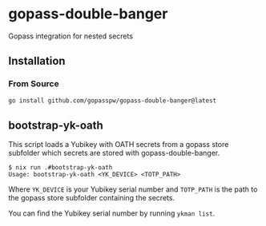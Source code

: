 # gopass-double-banger

Gopass integration for nested secrets

## Installation

### From Source

```bash
go install github.com/gopasspw/gopass-double-banger@latest
```

## bootstrap-yk-oath

This script loads a Yubikey with OATH secrets from a gopass store subfolder
which secrets are stored with gopass-double-banger.

```console
$ nix run .#bootstrap-yk-oath
Usage: bootstrap-yk-oath <YK_DEVICE> <TOTP_PATH>
```

Where `YK_DEVICE` is your Yubikey serial number and `TOTP_PATH` is the path to the gopass store subfolder
containing the secrets.

You can find the Yubikey serial number by running `ykman list`.

